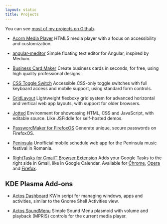 ```yaml
---
layout: static
title: Projects
---
```


You can see [most of my projects on Github](https://github.com/ghinda).

* [Acorn Media Player](http://ghinda.net/acornmediaplayer/)
HTML5 media player with a focus on accessibility and customization.

* [angular-meditor](http://ghinda.net/angular-meditor/)
Simple floating text editor for Angular, inspired by Medium.

* [Business Card Maker](http://bizcardmaker.com/)
Create business cards in seconds, for free, using high quality professional designs.

* [CSS Toggle Switch](http://ghinda.net/css-toggle-switch/)
Accessible CSS-only toggle switches with full keyboard access and mobile support, using standard form controls.

* [GridLayout](https://ghinda.net/gridlayout/)
Lightweight flexboxy grid system for advanced horizontal and vertical web app layouts, with support for older browsers.

* [Jotted](https://ghinda.net/jotted/)
Environment for showcasing HTML, CSS and JavaScript, with editable source. Like JSFiddle for self-hosted demos.

* [PasswordMaker for FirefoxOS](https://github.com/ghinda/passwordmaker-mobile)
Generate unique, secure passwords on FirefoxOS.

* [Peninsula](https://github.com/ghinda/peninsula)
Unofficial mobile schedule web app for the Peninsula music festival in Romania.

* [RightTasks for Gmail™ Browser Extension](https://github.com/ghinda/righttasks)
Adds your Google Tasks to the right side in Gmail, like in Google Calendar. Available for [Chrome](https://chrome.google.com/webstore/detail/righttasks-for-gmail/hgniockidojcaaolfcbbkaaakbjdebpe?utm_source=chrome-ntp-icon), [Opera](https://addons.opera.com/en/extensions/details/righttasks-for-gmailtm/?display=en) and [Firefox](https://addons.mozilla.org/en-US/firefox/addon/righttasks-for-gmail/).


KDE Plasma Add-ons
------------------

* [Actos Dashboard](http://kde-look.org/content/show.php/Actos+Dashboard?content=163711)
KWin script for managing windows, apps and activities, similar to the Gnome Shell Activities view.

* [Actos SoundMenu](http://kde-look.org/content/show.php/Actos+SoundMenu?content=163707)
Simple Sound Menu plasmoid with volume and playback (MPRIS) controls for the current media player.
